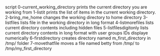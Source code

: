 script 0-current_working_directory prints the current directory you are working from
1-listit prints the list of items in the current working directory.
2-bring_me_home changes the working directory to home directory
3-listfiles lists file in the working directory in long format
4-listmorefiles lists current directory contents including hidden files
5-listfilesdigitonly lists current directory contents in long format with user groups  IDs displaye numerically
6-firstdirectory creates directory named m_first_directory in /tmp/ folder
7-movethatfile moves a file named betty from /tmp/ to /tmp/my_first_directory


